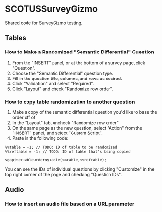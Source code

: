 # SCOTUSSurveyGizmo
Shared code for SurveyGizmo testing.

## Tables

### How to Make a Randomized "Semantic Differential" Question

1. From the "INSERT" panel, or at the bottom of a survey page, click "Question".
2. Choose the "Semantic Differential" question type.
3. Fill in the question title, columns, and rows as desired.
4. Click "Validation" and select "Required".
5. Click "Layout" and check "Randomize row order".

### How to copy table randomization to another question

1. Make a copy of the semantic differential question you'd like to base the order off of
2. In the "Layout" tab, uncheck "Randomize row order"
3. On the same page as the new question, select "Action" from the "INSERT" panel, and select "Custom Script".
4. Paste in the following code:

```
%%table = -1; // TODO: ID of table to be randomized
%%reftable = -1; // TODO: ID of table that's being copied

sgapiSetTableOrderByTable(%%table,%%reftable);
```

You can see the IDs of individual questions by clicking "Customize" in the top right corner of the page and checking "Question IDs".

## Audio

### How to insert an audio file based on a URL parameter